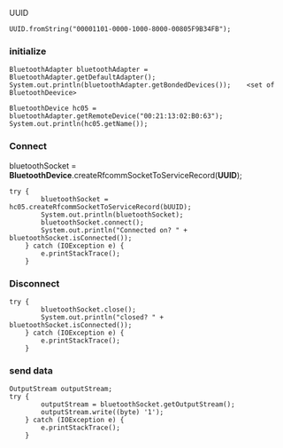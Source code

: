 UUID

    UUID.fromString("00001101-0000-1000-8000-00805F9B34FB");
  
### initialize 

    BluetoothAdapter bluetoothAdapter = BluetoothAdapter.getDefaultAdapter();
    System.out.println(bluetoothAdapter.getBondedDevices());    <set of BluetoothDeevice>
  
    BluetoothDevice hc05 = bluetoothAdapter.getRemoteDevice("00:21:13:02:B0:63");
    System.out.println(hc05.getName());

  
### Connect
bluetoothSocket = **BluetoothDevice**.createRfcommSocketToServiceRecord(**UUID**);

    try {
            bluetoothSocket = hc05.createRfcommSocketToServiceRecord(bUUID);
            System.out.println(bluetoothSocket);
            bluetoothSocket.connect();
            System.out.println("Connected on? " + bluetoothSocket.isConnected());
        } catch (IOException e) {
            e.printStackTrace();
        }
  
  ### Disconnect
    
    try {
            bluetoothSocket.close();
            System.out.println("closed? " + bluetoothSocket.isConnected());
        } catch (IOException e) {
            e.printStackTrace();
        }
  
  ### send data
  
    OutputStream outputStream;
    try {
            outputStream = bluetoothSocket.getOutputStream();
            outputStream.write((byte) '1');
        } catch (IOException e) {
            e.printStackTrace();
        }
